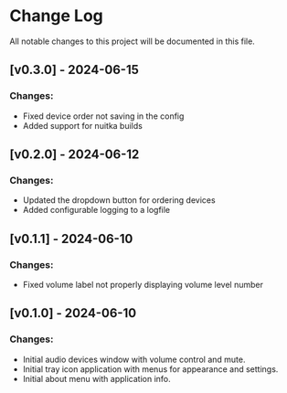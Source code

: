 # Change Log
All notable changes to this project will be documented in this file.
 

## [v0.3.0] - 2024-06-15
  
### Changes:
- Fixed device order not saving in the config
- Added support for nuitka builds

## [v0.2.0] - 2024-06-12

### Changes:
- Updated the dropdown button for ordering devices
- Added configurable logging to a logfile

## [v0.1.1] - 2024-06-10
  
### Changes:
- Fixed volume label not properly displaying volume level number

## [v0.1.0] - 2024-06-10
  
### Changes:
- Initial audio devices window with volume control and mute.
- Initial tray icon application with menus for appearance and settings.
- Initial about menu with application info.
